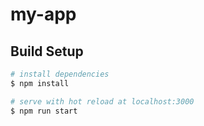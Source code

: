 # my-app

## Build Setup

```bash
# install dependencies
$ npm install

# serve with hot reload at localhost:3000
$ npm run start

```
